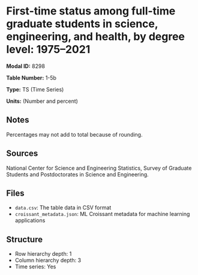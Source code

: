 # First-time status among full-time graduate students in science, engineering, and health, by degree level: 1975–2021

**Modal ID:** 8298

**Table Number:** 1-5b

**Type:** TS (Time Series)

**Units:** (Number and percent)

## Notes

Percentages may not add to total because of rounding.

## Sources

National Center for Science and Engineering Statistics, Survey of Graduate Students and Postdoctorates in Science and Engineering.

## Files

- `data.csv`: The table data in CSV format
- `croissant_metadata.json`: ML Croissant metadata for machine learning applications

## Structure

- Row hierarchy depth: 1
- Column hierarchy depth: 3
- Time series: Yes
